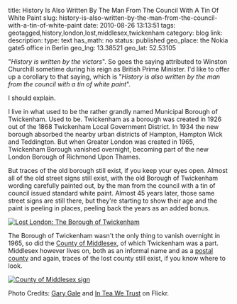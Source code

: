 title: History Is Also Written By The Man From The Council With A Tin Of White Paint
slug: history-is-also-written-by-the-man-from-the-council-with-a-tin-of-white-paint
date: 2010-08-26 13:13:51
tags: geotagged,history,london,lost,middlesex,twickenham
category: blog
link: 
description: 
type: text
has_math: no
status: published
geo_place: the Nokia gate5 office in Berlin
geo_lng: 13.38521
geo_lat: 52.53105

"*History is written by the victors*". So goes the saying attributed to Winston Churchill sometime during his reign as British Prime Minister. I'd like to offer up a corollary to that saying, which is "*History is also written by the man from the council with a tin of white paint*".

I should explain.

I live in what used to be the rather grandly named Municipal Borough of Twickenham. Used to be. Twickenham as a borough was created in 1926 out of the 1868 Twickenham Local Government District. In 1934 the new borough absorbed the nearby urban districts of Hampton, Hampton Wick and Teddington. But when Greater London was created in 1965, Twickenham Borough vanished overnight, becoming part of the new London Borough of Richmond Upon Thames.

<!-- TEASER_END -->

But traces of the old borough still exist, if you keep your eyes open. Almost all of the old street signs still exist, with the old Borough of Twickenham wording carefully painted out, by the man from the council with a tin of council issued standard white paint. Almost 45 years later, those same street signs are still there, but they're starting to show their age and the paint is peeling in places, peeling back the years as an added bonus.

[![Lost London: The Borough of Twickenham](https://farm5.static.flickr.com/4060/4604163424_5d40fd9341_d.jpg)](https://www.flickr.com/photos/vicchi/4604163424/ "Lost London: The Borough of Twickenham")

The Borough of Twickenham wasn't the only thing to vanish overnight in 1965, so did the [County of Middlesex](https://en.wikipedia.org/wiki/Middlesex "https://en.wikipedia.org/wiki/Middlesex"), of which Twickenham was a part. Middlesex however lives on, both as an informal name and as a [postal county](https://en.wikipedia.org/wiki/Postal_counties_of_the_United_Kingdom "https://en.wikipedia.org/wiki/Postal_counties_of_the_United_Kingdom") and again, traces of the lost county still exist, if you know where to look.

[![County of Middlesex sign](https://farm4.static.flickr.com/3211/3076255425_c307ffe332_d.jpg)](https://www.flickr.com/photos/inteawetrust/3076255425/ "County of Middlesex sign")


Photo Credits: [Gary Gale](https://www.flickr.com/photos/vicchi/4604163424/ "https://www.flickr.com/photos/vicchi/4604163424/") and [In Tea We Trust](https://www.flickr.com/photos/inteawetrust/3076255425/ "https://www.flickr.com/photos/inteawetrust/3076255425/") on Flickr.

